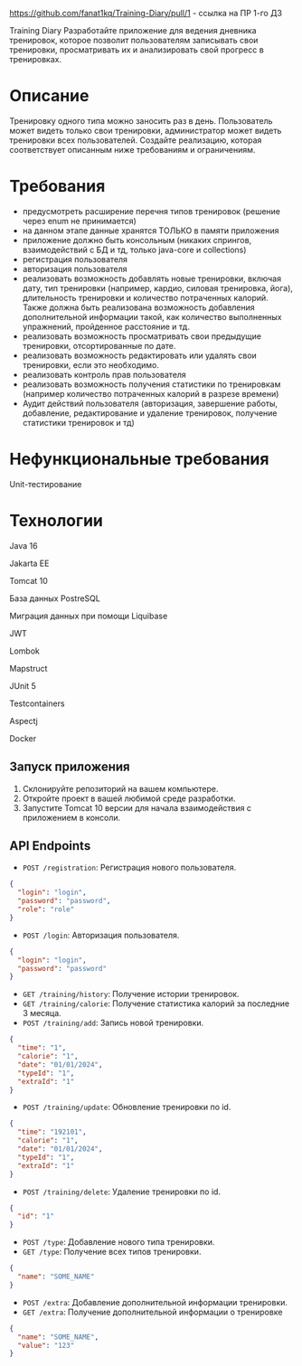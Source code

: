https://github.com/fanat1kq/Training-Diary/pull/1 - ссылка на ПР 1-го ДЗ

Training Diary 
Разработайте приложение для ведения дневника тренировок, которое позволит пользователям записывать свои тренировки, просматривать их и анализировать свой прогресс в тренировках.

# Описание
Тренировку одного типа можно заносить раз в день.
Пользователь может видеть только свои тренировки, администратор может видеть тренировки всех пользователей.
Создайте реализацию, которая соответствует описанным ниже требованиям и ограничениям.

# Требования 
- предусмотреть расширение перечня типов тренировок (решение через enum не принимается)
- на данном этапе данные хранятся ТОЛЬКО в памяти приложения
- приложение должно быть консольным (никаких спрингов, взаимодействий с БД и тд, только java-core и collections)
- регистрация пользователя
- авторизация пользователя
- реализовать возможность добавлять новые тренировки, включая дату, тип тренировки (например, кардио, силовая тренировка, йога), длительность тренировки и количество потраченных калорий. Также должна быть реализована возможность добавления дополнительной информации такой, как количество выполненных упражнений, пройденное расстояние и тд.
- реализовать возможность просматривать свои предыдущие тренировки, отсортированные по дате.
- реализовать возможность редактировать или удалять свои тренировки, если это необходимо.
- реализовать контроль прав пользователя
- реализовать возможность получения статистики по тренировкам (например количество потраченных калорий в разрезе времени)
- Аудит действий пользователя (авторизация, завершение работы, добавление, редактирование и удаление тренировок, получение статистики тренировок и тд)

# Нефункциональные требования
Unit-тестирование

# Технологии

Java 16

Jakarta EE

Tomcat 10

База данных PostreSQL

Миграция данных при помощи Liquibase

JWT

Lombok

Mapstruct

JUnit 5

Testcontainers

Aspectj

Docker

## Запуск приложения

1. Склонируйте репозиторий на вашем компьютере.
2. Откройте проект в вашей любимой среде разработки.
3. Запустите Tomcat 10 версии для начала взаимодействия с приложением в консоли.

## API Endpoints

- `POST /registration`: Регистрация нового пользователя.
```json
{
  "login": "login",
  "password": "password",
  "role": "role"
}
```
- `POST /login`: Авторизация пользователя.
```json
{
  "login": "login",
  "password": "password"
}
```

- `GET /training/history`: Получение истории тренировок.
- `GET /training/calorie`: Получение статистика калорий за последние 3 месяца.
- `POST /training/add`: Запись новой тренировки.
```json
{
  "time": "1",
  "calorie": "1",
  "date": "01/01/2024",
  "typeId": "1",
  "extraId": "1"
}
```
- `POST /training/update`: Обновление тренировки по id.
```json
{
  "time": "192101",
  "calorie": "1",
  "date": "01/01/2024",
  "typeId": "1",
  "extraId": "1"
}
```
- `POST /training/delete`: Удаление тренировки по id.
```json
{
  "id": "1"
}
```
- `POST /type`: Добавление нового типа тренировки.
- `GET /type`: Получение всех типов тренировки.
```json
{
  "name": "SOME_NAME"
}
```
- `POST /extra`: Добавление дополнительной информации тренировки.
- `GET /extra`: Получение дополнительной информации о тренировке
```json
{
  "name": "SOME_NAME",
  "value": "123"
}
```


